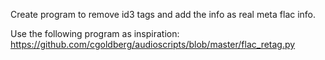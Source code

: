 Create program to remove id3 tags and add the info as real meta flac info.

Use the following program as inspiration:
https://github.com/cgoldberg/audioscripts/blob/master/flac_retag.py
